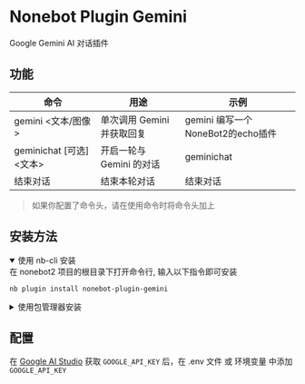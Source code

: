 # Nonebot Plugin Gemini
Google Gemini AI 对话插件

## 功能
| 命令 | 用途 | 示例 |
| --- | --- | --- |
| gemini <文本/图像> | 单次调用 Gemini 并获取回复 | gemini 编写一个NoneBot2的echo插件 |
| geminichat [可选]<文本> | 开启一轮与 Gemini 的对话 | geminichat |
| 结束对话 | 结束本轮对话 | 结束对话 |

> 如果你配置了命令头，请在使用命令时将命令头加上

## 安装方法
<details open>
<summary>使用 nb-cli 安装</summary>
在 nonebot2 项目的根目录下打开命令行, 输入以下指令即可安装

    nb plugin install nonebot-plugin-gemini

</details>

<details>
<summary>使用包管理器安装</summary>
在 nonebot2 项目的插件目录下, 打开命令行, 根据你使用的包管理器, 输入相应的安装命令

<details>
<summary>pip</summary>

    pip install nonebot-plugin-gemini
</details>
<details>
<summary>pdm</summary>

    pdm add nonebot-plugin-gemini
</details>
<details>
<summary>poetry</summary>

    poetry add nonebot-plugin-gemini
</details>
<details>
<summary>conda</summary>

    conda install nonebot-plugin-gemini
</details>

打开 nonebot2 项目根目录下的 `pyproject.toml` 文件, 在 `[tool.nonebot]` 部分追加写入

    plugins = ["nonebot_plugin_gemini"]

</details>


## 配置
在 [Google AI Studio](https://makersuite.google.com/app/apikey) 获取 `GOOGLE_API_KEY` 后，在 .env 文件 或 环境变量 中添加 `GOOGLE_API_KEY`
